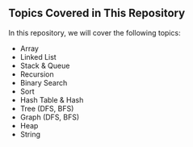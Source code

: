 ## Topics Covered in This Repository

In this repository, we will cover the following topics:

- Array
- Linked List
- Stack & Queue
- Recursion
- Binary Search
- Sort
- Hash Table & Hash
- Tree (DFS, BFS)
- Graph (DFS, BFS)
- Heap
- String


